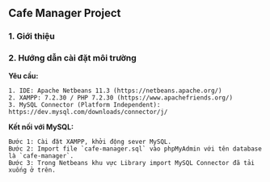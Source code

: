 ## Cafe Manager Project

### 1. Giới thiệu

### 2. Hướng dẫn cài đặt môi trường 

**Yêu cầu:**
```
1. IDE: Apache Netbeans 11.3 (https://netbeans.apache.org/)
2. XAMPP: 7.2.30 / PHP 7.2.30 (https://www.apachefriends.org/)
3. MySQL Connector (Platform Independent): https://dev.mysql.com/downloads/connector/j/
```

**Kết nối với MySQL:**
```
Bước 1: Cài đặt XAMPP, khởi động sever MySQL.
Bước 2: Import file `cafe-manager.sql` vào phpMyAdmin với tên database là `cafe-manager`.
Bước 3: Trong Netbeans khu vực Library import MySQL Connector đã tải xuống ở trên.
```


 
